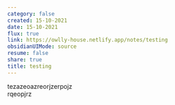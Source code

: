 ```yaml
---
category: false
created: 15-10-2021
date: 15-10-2021
flux: true
link: https://owlly-house.netlify.app/notes/testing
obsidianUIMode: source
resume: false
share: true
title: testing
---
```


tezazeoazreorjzerpojz  
rqeopjrz
